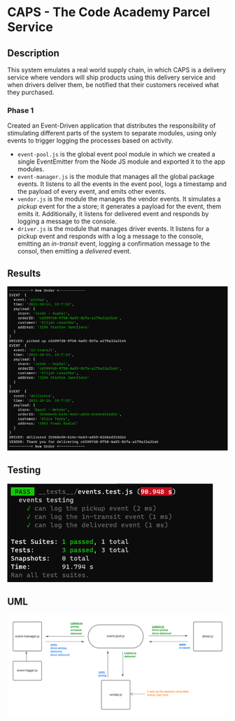 # CAPS - The Code Academy Parcel Service

## Description

This system emulates a real world supply chain, in which CAPS is a delivery service where vendors will ship products using this delivery service and when drivers deliver them, be notified that their customers received what they purchased.

### Phase 1

Created an Event-Driven application that distributes the responsibility of stimulating different parts of the system to separate modules, using only events to trigger logging the processes based on activity.

* `event-pool.js` is the global event pool module in which we created a single EventEmitter from the Node JS module and exported it to the app modules.
* `event-manager.js` is the module that manages all the global package events. It listens to all the events in the event pool, logs a timestamp and the payload of every event, and emits other events.
* `vendor.js` is the module the manages the vendor events. It simulates a *pickup* event for the a store; it generates a payload for the event, them emits it. Additionally, it listens for delivered event and responds by logging a message to the console.
* `driver.js` is the module that manages driver events. It listens for a pickup event and responds with a log a message to the console, emitting an *in-transit* event, logging a confirmation message to the consol, then emitting a *delivered* event.

## Results

![results](./images/events.PNG)

## Testing

![tests](./images/testing.PNG)

## UML

![uml](./images/uml.PNG)
